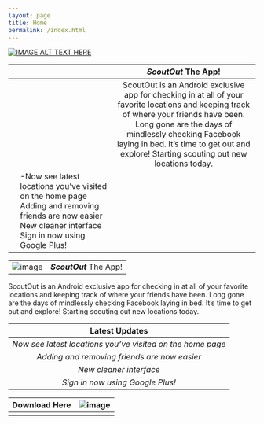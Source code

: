 ```yaml
---
layout: page
title: Home
permalink: /index.html
---
```


[![IMAGE ALT TEXT HERE](http://i.imgur.com/2G0X5Gp.jpg)](https://www.youtube.com/watch?v=JAUoeqvedMo)

|  | []() | ***ScoutOut*** The App! |
| --- | --- |:---:|
|  |  | ScoutOut is an Android exclusive app for checking in at all of your favorite locations and keeping track of where your friends have been. Long gone are the days of mindlessly checking Facebook laying in bed. It’s time to get out and explore! Starting scouting out new locations today. |
|  | -Now see latest locations you’ve visited on the home page Adding and removing friends are now easier New cleaner interface Sign in now using Google Plus!|


|  |  |
| --- |:---:|
 ![image]() | ***ScoutOut*** The App! |

ScoutOut is an Android exclusive app for checking in at all of your favorite locations and keeping track of where your friends have been. Long gone are the days of mindlessly checking Facebook laying in bed. It’s time to get out and explore! Starting scouting out new locations today.

| Latest Updates |
|:---:|
| *Now see latest locations you’ve visited on the home page* |
| *Adding and removing friends are now easier* |
| *New cleaner interface* |
| *Sign in now using Google Plus!* |

| Download Here | ![image](http://i.imgur.com/MwwnsgJ.png) |
| :---: | --- |
| | |
